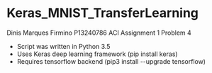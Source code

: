 # Keras_MNIST_TransferLearning

Dinis Marques Firmino 
P13240786 
ACI Assignment 1 Problem 4

- Script was written in Python 3.5 
- Uses Keras deep learning framework (pip install keras)
- Requires tensorflow backend (pip3 install --upgrade tensorflow)

